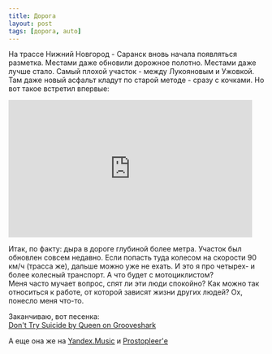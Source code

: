 ```yaml
---
title: Дорога
layout: post
tags: [дорога, auto]
---
```


На трассе Нижний Новгород - Саранск вновь начала появляться разметка. Местами даже обновили дорожное полотно. Местами даже лучше стало. Самый плохой участок - между Лукояновым и Ужовкой. Там даже новый асфальт кладут по старой методе - сразу с кочками. Но вот такое встретил впервые:  

<iframe width="480" height="270" src="http://www.youtube.com/embed/5I12A--y-DI" frameborder="0" allowfullscreen="1"></iframe>

Итак, по факту: дыра в дороге глубиной более метра. Участок был обновлен совсем недавно. Если попасть туда колесом на скорости 90 км/ч (трасса же), дальше можно уже не ехать. И это я про четырех- и более колесный транспорт. А что будет с мотоциклистом?  
Меня часто мучает вопрос, спят ли эти люди спокойно? Как можно так относиться к работе, от которой зависят жизни других людей? Ох, понесло меня что-то.  

Заканчиваю, вот песенка:  
<object width="250" height="40" classid="clsid:D27CDB6E-AE6D-11cf-96B8-444553540000" id="gsSong863335565" name="gsSong863335565"><param name="movie" value="http://grooveshark.com/songWidget.swf" /><param name="wmode" value="window" /><param name="allowScriptAccess" value="always" /><param name="flashvars" value="hostname=grooveshark.com&songID=8633355&style=metal&p=0" /><object type="application/x-shockwave-flash" data="http://grooveshark.com/songWidget.swf" width="250" height="40"><param name="wmode" value="window" /><param name="allowScriptAccess" value="always" /><param name="flashvars" value="hostname=grooveshark.com&songID=8633355&style=metal&p=0" /><span><a href="http://grooveshark.com/search/song?q=Queen%20Don't%20Try%20Suicide" title="Don&#x27;t Try Suicide by Queen on Grooveshark">Don&#x27;t Try Suicide by Queen on Grooveshark</a></span></object></object>

А еще она же на [Yandex.Music](http://music.yandex.ru/?ncrnd=98#!/track/2277991/album/225653) и [Prostopleer'е](http://prostopleer.com/tracks/57245479bVl)
